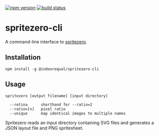 [![npm version](https://badge.fury.io/js/%40mapbox%2Fspritezero-cli.svg)](https://badge.fury.io/js/%40mapbox%2Fspritezero-cli)
[![build status](https://secure.travis-ci.org/mapbox/spritezero-cli.svg?branch=master)](http://travis-ci.org/mapbox/spritezero-cli)

# spritezero-cli

A command-line interface to [spritezero](https://github.com/mapbox/spritezero).

## Installation

    npm install -g @indoorequal/spritezero-cli

## Usage

    spritezero [output filename] [input directory]

      --retina      shorthand for --ratio=2
      --ratio=[n]   pixel ratio
      --unique      map identical images to multiple names

Spritezero reads an input directory containing SVG files and generates a JSON
layout file and PNG spritesheet.
